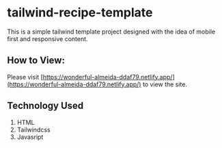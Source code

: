 # tailwind-recipe-template
This is a simple tailwind template project designed with the idea of mobile first and responsive content.

## How to View:
Please visit [https://wonderful-almeida-ddaf79.netlify.app/](https://wonderful-almeida-ddaf79.netlify.app/) to view the site.

## Technology Used
1. HTML
2. Tailwindcss
3. Javasript
